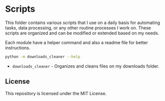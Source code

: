 # Scripts

This folder contains various scripts that I use on a daily basis for automating tasks, data processing, or any other routine processes I work on. These scripts are organized and can be modified or extended based on my needs.

Each module have a helper command and also a readme file for better instructions.

```bash
python -m downloads_cleaner --help
```

- `downloads_cleaner` - Organizes and cleans files on my downloads folder.

## License

This repository is licensed under the MIT License.
